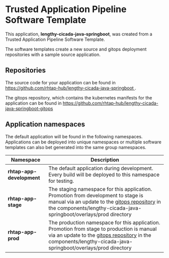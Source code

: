 # Trusted Application Pipeline Software Template

This application, **lengthy-cicada-java-springboot**, was created from a Trusted Application Pipeline Software Template.

The software templates create a new source and gitops deployment repositories with a sample source application. 

## Repositories

The source code for your application can be found in [https://github.com/rhtap-hub/lengthy-cicada-java-springboot ](https://github.com/rhtap-hub/lengthy-cicada-java-springboot ).
 
The gitops repository, which contains the kubernetes manifests for the application can be found in 
[https://github.com/rhtap-hub/lengthy-cicada-java-springboot-gitops ](https://github.com/rhtap-hub/lengthy-cicada-java-springboot-gitops ) 

## Application namespaces 

The default application will be found in the following namespaces. Applications can be deployed into unique namespaces or multiple software templates can also bet generated into the same group namespaces.  

|  Namespace   |  Description   |  
| -------- | -------- |   
| **rhtap-app-development** | The default application during development. Every build will be deployed to this namespace for testing. | 
| **rhtap-app-stage** | The staging namespace for this application. Promotion from development to stage is manual via an update to the [gitops repository](https://github.com/rhtap-hub/lengthy-cicada-java-springboot-gitops ) in the components/lengthy-cicada-java-springboot/overlays/prod directory |  
| **rhtap-app-prod** | The production namespace for this application. Promotion from stage to production is manual via an update to the [gitops repository](https://github.com/rhtap-hub/lengthy-cicada-java-springboot-gitops ) in the components/lengthy-cicada-java-springboot/overlays/prod directory | 